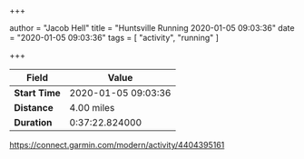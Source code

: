+++

author = "Jacob Hell"
title = "Huntsville Running 2020-01-05 09:03:36"
date = "2020-01-05 09:03:36"
tags = [
    "activity", "running"
]

+++

<!--more-->

|Field  |Value  |
|--- | --- |
|**Start Time**|2020-01-05 09:03:36|
|**Distance**|4.00 miles|
|**Duration**|0:37:22.824000|

https://connect.garmin.com/modern/activity/4404395161